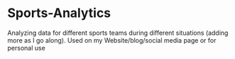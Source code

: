 # Sports-Analytics
Analyzing data for different sports teams during different situations (adding more as I go along). Used on my Website/blog/social media page or for personal use
